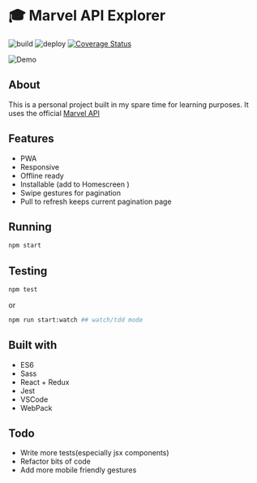 # :mortar_board: Marvel API Explorer

![build](https://github.com/iondrimba/marvel-api-explorer/workflows/build/badge.svg?branch=main)
![deploy](https://github.com/iondrimba/marvel-api-explorer/workflows/deploy/badge.svg?branch=main)
[![Coverage Status](https://coveralls.io/repos/github/iondrimba/marvel-api-explorer/badge.svg)](https://coveralls.io/github/iondrimba/marvel-api-explorer)

![Demo](https://github.com/iondrimba/images/blob/master/marvel-demo.gif?raw=true)

## About

This is a personal project built in my spare time for learning purposes.
It uses the official [Marvel API](https://developer.marvel.com/docs)

## Features

* PWA
* Responsive
* Offline ready
* Installable (add to Homescreen )
* Swipe gestures for pagination
* Pull to refresh keeps current pagination page

## Running

```bash
npm start
```

## Testing

```bash
npm test
```

or

```bash
npm run start:watch ## watch/tdd mode
```

## Built with

* ES6
* Sass
* React + Redux
* Jest
* VSCode
* WebPack

## Todo

* Write more tests(especially jsx components)
* Refactor bits of code
* Add more mobile friendly gestures
